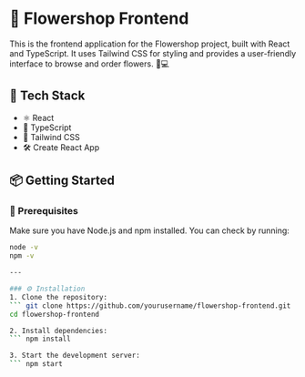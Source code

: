 # 🌸 Flowershop Frontend

This is the frontend application for the Flowershop project, built with React and TypeScript. It uses Tailwind CSS for styling and provides a user-friendly interface to browse and order flowers. 🌷💻

## 🚀 Tech Stack

- ⚛️ React  
- 📝 TypeScript  
- 🎨 Tailwind CSS  
- 🛠️ Create React App

## 📦 Getting Started

### 🔧 Prerequisites

Make sure you have Node.js and npm installed. You can check by running:

```bash
node -v
npm -v

---

### ⚙️ Installation
1. Clone the repository:
``` git clone https://github.com/yourusername/flowershop-frontend.git
cd flowershop-frontend 

2. Install dependencies:
``` npm install 

3. Start the development server:
``` npm start 





